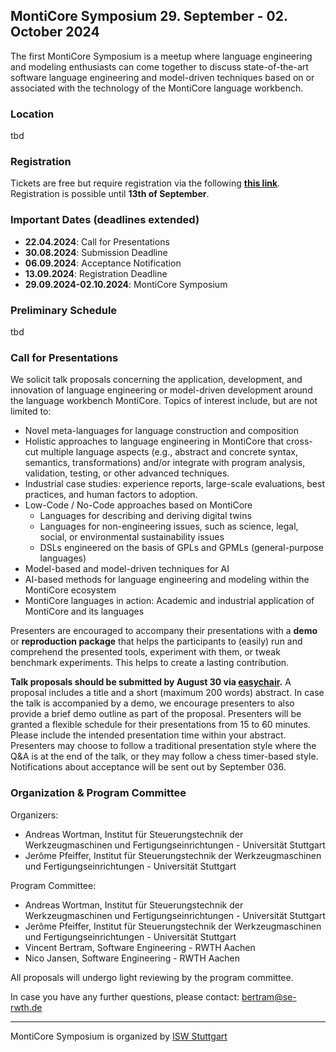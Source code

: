 <!-- (c) https://github.com/MontiCore/monticore -->
## MontiCore Symposium 29. September - 02. October 2024

The first MontiCore Symposium is a meetup where language engineering and modeling enthusiasts can come together to discuss state-of-the-art software language engineering and model-driven techniques based on or associated with the technology of the MontiCore language workbench.


### Location

tbd

### Registration

Tickets are free but require registration via the following **[this link](ToDo)**.
Registration is possible until **13th of September**.

### Important Dates (deadlines extended)
* **22.04.2024**: Call for Presentations 
* **30.08.2024**: Submission Deadline
* **06.09.2024**: Acceptance Notification
* **13.09.2024**: Registration Deadline
* **29.09.2024-02.10.2024**: MontiCore Symposium

### Preliminary Schedule

tbd


### Call for Presentations

We solicit talk proposals concerning the application, development, and innovation of language engineering or model-driven development around the language workbench MontiCore. Topics of interest include, but are not limited to:
* Novel meta-languages for language construction and composition
* Holistic approaches to language engineering in MontiCore that cross-cut multiple language aspects (e.g., abstract and concrete syntax, semantics, transformations) and/or integrate with program analysis, validation, testing, or other advanced techniques. 
* Industrial case studies: experience reports, large-scale evaluations, best practices, and human factors to adoption. 
* Low-Code / No-Code approaches based on MontiCore
  * Languages for describing and deriving digital twins
  * Languages for non-engineering issues, such as science, legal, social, or environmental sustainability issues
  * DSLs engineered on the basis of GPLs and GPMLs (general-purpose languages)
* Model-based and model-driven techniques for AI
* AI-based methods for language engineering and modeling within the MontiCore ecosystem
* MontiCore languages in action: Academic and industrial application of MontiCore and its languages

Presenters are encouraged to accompany their presentations with a **demo** or **reproduction package** that helps the participants to (easily) run and comprehend the presented tools, experiment with them, or tweak benchmark experiments. This helps to create a lasting contribution. 

**Talk proposals should be submitted by August 30 via [easychair](ToDo).** A proposal includes a title and a short (maximum 200 words) abstract.  In case the talk is accompanied by a demo, we encourage presenters to also provide a brief demo outline as part of the proposal. Presenters will be granted a flexible schedule for their presentations from 15 to 60 minutes. Please include the intended presentation time within your abstract. Presenters may choose to follow a traditional presentation style where the Q&A is at the end of the talk, or they may follow a chess timer-based style. Notifications about acceptance will be sent out by September 036. 

### Organization & Program Committee

Organizers:
* Andreas Wortman, Institut für Steuerungstechnik der Werkzeugmaschinen und Fertigungseinrichtungen - Universität Stuttgart
* Jerôme Pfeiffer, Institut für Steuerungstechnik der Werkzeugmaschinen und Fertigungseinrichtungen - Universität Stuttgart

Program Committee:
* Andreas Wortman, Institut für Steuerungstechnik der Werkzeugmaschinen und Fertigungseinrichtungen - Universität Stuttgart
* Jerôme Pfeiffer, Institut für Steuerungstechnik der Werkzeugmaschinen und Fertigungseinrichtungen - Universität Stuttgart
* Vincent Bertram, Software Engineering - RWTH Aachen  
* Nico Jansen, Software Engineering - RWTH Aachen  

All proposals will undergo light reviewing by the program committee.  

In case you have any further questions, please contact: bertram@se-rwth.de 

---

MontiCore Symposium is organized by [ISW Stuttgart](https://www.isw.uni-stuttgart.de/)

